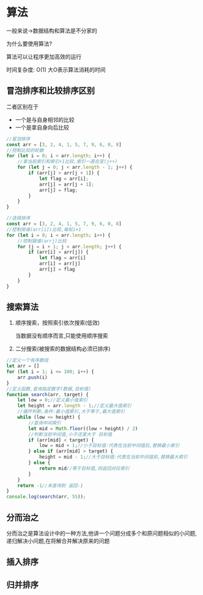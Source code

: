 # 算法

一般来说->数据结构和算法是不分家的

为什么要使用算法?

算法可以让程序更加高效的运行

时间复杂度: O(1) 大O表示算法消耗的时间

## 冒泡排序和比较排序区别

二者区别在于

- 一个是与自身相邻的比较
- 一个是拿自身向后比较

```js
//冒泡排序
const arr = [3, 2, 4, 1, 5, 7, 9, 6, 0, 8]
//控制比较的轮数
for (let i = 0; i < arr.length; i++) {
    //拿当前索引和索引+1比较,索引一直在变(j++)
    for (let j = 0; j < arr.length - 1; j++) {
        if (arr[j] > arr[j + 1]) {
            let flag = arr[i];
            arr[j] = arr[j + 1];
            arr[j] = flag;
        }
    }
}
```

```js
//选择排序
const arr = [3, 2, 4, 1, 5, 7, 9, 6, 0, 8]
//控制用谁(arr[i])比较,每轮i+1
for (let i = 0; i < arr.length; i++) {
    //控制跟谁(arrj)比较
    for (j = i + 1; j < arr.length; j++) {
        if (arr[i] > arr[j]) {
            let flag = arr[i]
            arr[i] = arr[j]
            arr[j] = flag
        }
    }
}
```

## 搜索算法

1. 顺序搜索，按照索引依次搜索(低效)

   当数据没有顺序而言,只能使用顺序搜索

2. 二分搜索(被搜索的数据结构必须已排序)


```js
//定义一个有序数组
let arr = []
for (let i = 1; i <= 100; i++) {
    arr.push(i)
}
//定义函数,查询指定数字(数据,目标值)
function search(arr, target) {
    let low = 0;//定义最小值索引
    let height = arr.length - 1;//定义最大值索引
	//循环判断,条件:最小值索引,大于等于,最大值索引
    while (low <= height) {
        //查询中间索引
        let mid = Math.floor((low + height) / 2)
		//判断当前中间值,小于还是大于 目标值
        if (arr[mid] < target) {
            low = mid + 1;//小于目标值:代表在当前中间值后,替换最小索引
        } else if (arr[mid] > target) {
            height = mid - 1;//大于目标值:代表在当前中间值前,替换最大索引
        } else {
            return mid//等于目标值,则返回对应索引
        }
    }
    return -1//未查询到 返回-1
}
console.log(search(arr, 55));
```

## 分而治之

分而治之是算法设计中的一种方法,他讲一个问题分成多个和原问题相似的小问题,递归解决小问题,在将解合并解决原来的问题





## 插入排序









## 归并排序

